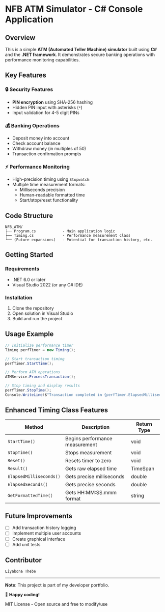 # NFB ATM Simulator - C# Console Application  

## Overview  
This is a simple **ATM (Automated Teller Machine) simulator** built using **C#** and the **.NET framework**. It demonstrates secure banking operations with performance monitoring capabilities.

## Key Features  

### 🔒 Security Features  
- **PIN encryption** using SHA-256 hashing  
- Hidden PIN input with asterisks (`*`)  
- Input validation for 4-5 digit PINs  

### 💰 Banking Operations  
- Deposit money into account  
- Check account balance  
- Withdraw money (in multiples of 50)  
- Transaction confirmation prompts  

### ⚡ Performance Monitoring  
- High-precision timing using `Stopwatch`  
- Multiple time measurement formats:  
  - Milliseconds precision  
  - Human-readable formatted time  
  - Start/stop/reset functionality  

## Code Structure  

```
NFB_ATM/
├── Program.cs            - Main application logic
├── Timing.cs             - Performance measurement class
└── (Future expansions)   - Potential for transaction history, etc.
```

## Getting Started  

### Requirements  
- .NET 6.0 or later  
- Visual Studio 2022 (or any C# IDE)  

### Installation  
1. Clone the repository  
2. Open solution in Visual Studio  
3. Build and run the project  

## Usage Example  

```csharp
// Initialize performance timer
Timing perfTimer = new Timing();

// Start transaction timing
perfTimer.StartTime();

// Perform ATM operations
ATMService.ProcessTransaction();

// Stop timing and display results
perfTimer.StopTime();
Console.WriteLine($"Transaction completed in {perfTimer.ElapsedMilliseconds()} ms");
```

## Enhanced Timing Class Features  

| Method | Description | Return Type |
|--------|-------------|-------------|
| `StartTime()` | Begins performance measurement | void |
| `StopTime()` | Stops measurement | void |
| `Reset()` | Resets timer to zero | void |
| `Result()` | Gets raw elapsed time | TimeSpan |
| `ElapsedMilliseconds()` | Gets precise milliseconds | double |
| `ElapsedSeconds()` | Gets precise seconds | double |
| `GetFormattedTime()` | Gets HH:MM:SS.mmm format | string |

## Future Improvements  
- [ ] Add transaction history logging  
- [ ] Implement multiple user accounts  
- [ ] Create graphical interface  
- [ ] Add unit tests  

## Contributor  
    Liyabona Thebe

---
**Note**: This project is part of my developer portfolio. 

🚀 **Happy coding!**  

MIT License - Open source and free to modify/use  

